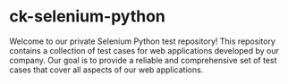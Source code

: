 # ck-selenium-python
Welcome to our private Selenium Python test repository! This repository contains a collection of test cases for web applications developed by our company.  Our goal is to provide a reliable and comprehensive set of test cases that cover all aspects of our web applications.
